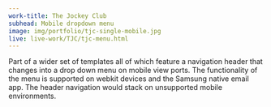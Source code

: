 ```yaml
---
work-title: The Jockey Club
subhead: Mobile dropdown menu
image: img/portfolio/tjc-single-mobile.jpg
live: live-work/TJC/tjc-menu.html
---
```


Part of a wider set of templates all of which feature a navigation header that changes into a drop down menu on mobile view ports. The functionality of the menu is supported on webkit devices and the Samsung native email app. The header navigation would stack on unsupported mobile environments.